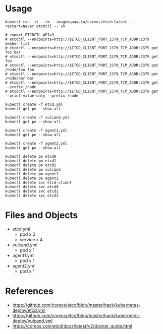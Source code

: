 # Usage

```cli
kubectl run -it --rm --image=quay.io/coreos/etcd:latest --restart=Never etcdctl -- sh

# export ETCDCTL_API=3
# etcdctl --endpoints=http://$ETCD_CLIENT_PORT_2379_TCP_ADDR:2379 member list
# etcdctl --endpoints=http://$ETCD_CLIENT_PORT_2379_TCP_ADDR:2379 put foo bar
# etcdctl --endpoints=http://$ETCD_CLIENT_PORT_2379_TCP_ADDR:2379 get foo
# etcdctl --endpoints=http://$ETCD_CLIENT_PORT_2379_TCP_ADDR:2379 put /node/foo foo
# etcdctl --endpoints=http://$ETCD_CLIENT_PORT_2379_TCP_ADDR:2379 put /node/bar bar
# etcdctl --endpoints=http://$ETCD_CLIENT_PORT_2379_TCP_ADDR:2379 get --prefix /node
# etcdctl --endpoints=http://$ETCD_CLIENT_PORT_2379_TCP_ADDR:2379 get --print-value-only --prefix /node
```

```bootstrap
kubectl create -f etcd.yml
kubectl get po --show-all

kubectl create -f vulcand.yml
kubectl get po --show-all

kubectl create -f agent1.yml
kubectl get po --show-all

kubectl create -f agent2.yml
kubectl get po --show-all
```

```cleanup
kubectl delete po etcd0
kubectl delete po etcd1
kubectl delete po etcd2
kubectl delete po vulcand
kubectl delete po agent1
kubectl delete po agent2
kubectl delete svc etcd-client
kubectl delete svc etcd0
kubectl delete svc etcd1
kubectl delete svc etcd2
```

# Files and Objects

* etcd.yml
  * pod x 3
  * service x 4
* vulcand.yml
  * pod x 1
* agent1.yml
  * pod x 1
* agent2.yml
  * pod x 1

# References

* https://github.com/coreos/etcd/blob/master/hack/kubernetes-deploy/etcd.yml
* https://github.com/coreos/etcd/blob/master/hack/kubernetes-deploy/vulcand.yml
* https://coreos.com/etcd/docs/latest/v2/docker_guide.html

